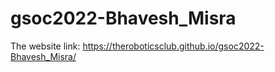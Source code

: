 # gsoc2022-Bhavesh_Misra

The website link: https://theroboticsclub.github.io/gsoc2022-Bhavesh_Misra/